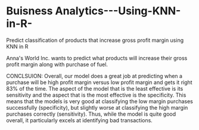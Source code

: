 # Buisness Analytics---Using-KNN-in-R-
Predict classification of products that increase gross profit margin using KNN in R

Anna's World Inc. wants to predict what products will increase their gross profit margin along with purchase of fuel. 

CONCLSUION:
Overall, our model does a great job at predicting when a purchase will be high profit margin versus low profit margin and gets it right 83% of the time. The aspect of the model that is the least effective is its sensitivity and the aspect that is the most effective is the specificity. This means that the models is very good at classifying the low margin purchases successfully (specificity), but slightly worse at classifying the high margin purchases correctly (sensitivity). Thus, while the model is quite good overall, it particularly excels at identifying bad transactions.
